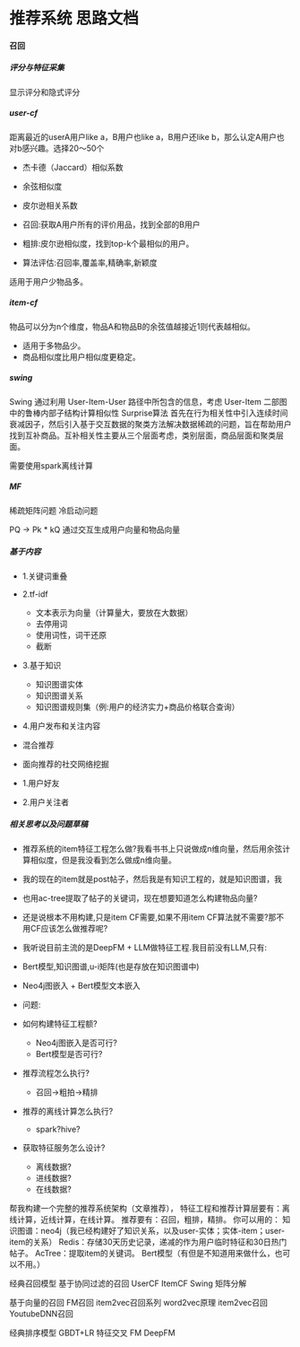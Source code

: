 **推荐系统 思路文档**
==================

#### 召回

##### 评分与特征采集
显示评分和隐式评分

##### user-cf
距离最近的userA用户like a，B用户也like a，B用户还like b，那么认定A用户也对b感兴趣。选择20～50个

* 杰卡德（Jaccard）相似系数
* 余弦相似度
* 皮尔逊相关系数

* 召回:获取A用户所有的评价用品，找到全部的B用户
* 粗排:皮尔逊相似度，找到top-k个最相似的用户。

* 算法评估:召回率,覆盖率,精确率,新颖度

适用于用户少物品多。

##### item-cf
物品可以分为n个维度，物品A和物品B的余弦值越接近1则代表越相似。

* 适用于多物品少。
* 商品相似度比用户相似度更稳定。

##### swing
Swing 通过利用 User-Item-User 路径中所包含的信息，考虑 User-Item 二部图中的鲁棒内部子结构计算相似性
Surprise算法
首先在行为相关性中引入连续时间衰减因子，然后引入基于交互数据的聚类方法解决数据稀疏的问题，旨在帮助用户找到互补商品。互补相关性主要从三个层面考虑，类别层面，商品层面和聚类层面。

需要使用spark离线计算

##### MF
稀疏矩阵问题
冷启动问题

PQ -> Pk * kQ
通过交互生成用户向量和物品向量


##### 基于内容

* 1.关键词重叠
* 2.tf-idf
  * 文本表示为向量（计算量大，要放在大数据）
  * 去停用词
  * 使用词性，词干还原
  * 截断
* 3.基于知识
  * 知识图谱实体
  * 知识图谱关系
  * 知识图谱规则集（例:用户的经济实力+商品价格联合查询）
* 4.用户发布和关注内容

* 混合推荐

* 面向推荐的社交网络挖掘
* 1.用户好友
* 2.用户关注者

##### 相关思考以及问题草稿


* 推荐系统的item特征工程怎么做?我看书书上只说做成n维向量，然后用余弦计算相似度，但是我没看到怎么做成n维向量。
* 我的现在的item就是post帖子，然后我是有知识工程的，就是知识图谱，我
* 也用ac-tree提取了帖子的关键词，现在想要知道怎么构建物品向量?
* 还是说根本不用构建,只是item CF需要,如果不用item CF算法就不需要?那不用CF应该怎么做推荐呢?
* 我听说目前主流的是DeepFM + LLM做特征工程.我目前没有LLM,只有:
* Bert模型,知识图谱,u-i矩阵(也是存放在知识图谱中)

* Neo4j图嵌入 + Bert模型文本嵌入


* 问题:
* 如何构建特征工程额?
  * Neo4j图嵌入是否可行?
  * Bert模型是否可行?
* 推荐流程怎么执行?
  * 召回->粗拍->精排
* 推荐的离线计算怎么执行?
  * spark?hive?
* 获取特征服务怎么设计?
  * 离线数据?
  * 进线数据?
  * 在线数据?


帮我构建一个完整的推荐系统架构（文章推荐），
特征工程和推荐计算层要有：离线计算，近线计算，在线计算。
推荐要有：召回，粗排，精排。
你可以用的：
知识图谱：neo4j（我已经构建好了知识关系，以及user-实体；实体-item；user-item的关系）
Redis：存储30天历史记录，递减的作为用户临时特征和30日热门帖子。
AcTree：提取item的关键词。
Bert模型（有但是不知道用来做什么，也可以不用。）

经典召回模型
基于协同过滤的召回
UserCF
ItemCF
Swing
矩阵分解

基于向量的召回
FM召回
item2vec召回系列
word2vec原理
item2vec召回
YoutubeDNN召回

经典排序模型
GBDT+LR
特征交叉
FM
DeepFM